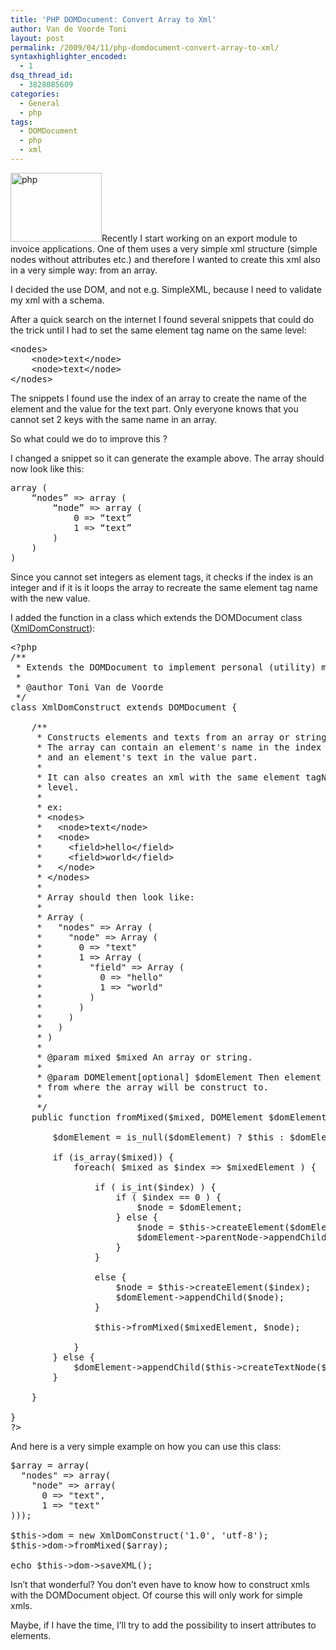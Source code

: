 ```yaml
---
title: 'PHP DOMDocument: Convert Array to Xml'
author: Van de Voorde Toni
layout: post
permalink: /2009/04/11/php-domdocument-convert-array-to-xml/
syntaxhighlighter_encoded:
  - 1
dsq_thread_id:
  - 3828085609
categories:
  - General
  - php
tags:
  - DOMDocument
  - php
  - xml
---
```

<img src="http://www.devexp.eu/wp-content/uploads/2009/04/elephant-elephant-php-logo1.png" alt="php" title="php" width="146" height="110" class="alignright size-full wp-image-611" />Recently I start working on an export module to invoice applications. One of them uses a very simple xml structure (simple nodes without attributes etc.) and therefore I wanted to create this xml also in a very simple way: from an array.

I decided the use DOM, and not e.g. SimpleXML, because I need to validate my xml with a schema.

After a quick search on the internet I found several snippets that could do the trick until I had to set the same element tag name on the same level:

<pre class="brush: xml; title: ; notranslate" title="">&lt;nodes&gt;
	&lt;node&gt;text&lt;/node&gt;
	&lt;node&gt;text&lt;/node&gt;
&lt;/nodes&gt;
</pre>

The snippets I found use the index of an array to create the name of the element and the value for the text part. Only everyone knows that you cannot set 2 keys with the same name in an array. 

So what could we do to improve this ?

<!--more-->

  
I changed a snippet so it can generate the example above. The array should now look like this:

<pre class="brush: php; title: ; notranslate" title="">array (
	“nodes” =&gt; array (
		“node” =&gt; array (
			0 =&gt; “text”
			1 =&gt; “text”
		)
	)
)
</pre>

Since you cannot set integers as element tags, it checks if the index is an integer and if it is it loops the array to recreate the same element tag name with the new value.

I added the function in a class which extends the DOMDocument class ([XmlDomConstruct][1]):

<pre class="brush: php; title: ; notranslate" title="">&lt;?php
/**
 * Extends the DOMDocument to implement personal (utility) methods.
 *
 * @author Toni Van de Voorde
 */
class XmlDomConstruct extends DOMDocument {

	/**
	 * Constructs elements and texts from an array or string.
	 * The array can contain an element's name in the index part
	 * and an element's text in the value part.
	 * 
	 * It can also creates an xml with the same element tagName on the same 
	 * level.
	 * 
	 * ex:
	 * &lt;nodes&gt;
	 *   &lt;node&gt;text&lt;/node&gt;
	 *   &lt;node&gt;
	 *     &lt;field&gt;hello&lt;/field&gt;
	 *     &lt;field&gt;world&lt;/field&gt;
	 *   &lt;/node&gt;
	 * &lt;/nodes&gt;
	 * 
	 * Array should then look like:
	 * 
	 * Array (
	 *   "nodes" =&gt; Array (
	 *     "node" =&gt; Array (
	 *       0 =&gt; "text"
	 *       1 =&gt; Array (
	 *         "field" =&gt; Array (
	 *           0 =&gt; "hello"
	 *           1 =&gt; "world"
	 *         )
	 *       )
	 *     )
	 *   )
	 * )
	 *
	 * @param mixed $mixed An array or string.
	 * 
	 * @param DOMElement[optional] $domElement Then element
	 * from where the array will be construct to.
	 * 
	 */
	public function fromMixed($mixed, DOMElement $domElement = null) {

		$domElement = is_null($domElement) ? $this : $domElement;

		if (is_array($mixed)) {
			foreach( $mixed as $index =&gt; $mixedElement ) {

				if ( is_int($index) ) {
					if ( $index == 0 ) {
						$node = $domElement;
					} else {
						$node = $this-&gt;createElement($domElement-&gt;tagName);
						$domElement-&gt;parentNode-&gt;appendChild($node);
					}
				} 
				
				else {
					$node = $this-&gt;createElement($index);
					$domElement-&gt;appendChild($node);
				}
				
				$this-&gt;fromMixed($mixedElement, $node);
				
			}
		} else {
			$domElement-&gt;appendChild($this-&gt;createTextNode($mixed));
		}
		
	}
	
}
?&gt;
</pre>

And here is a very simple example on how you can use this class:

<pre class="brush: php; title: ; notranslate" title="">$array = array(
  "nodes" =&gt; array(
    "node" =&gt; array(
      0 =&gt; "text",
      1 =&gt; "text"
)));

$this-&gt;dom = new XmlDomConstruct('1.0', 'utf-8');
$this-&gt;dom-&gt;fromMixed($array);

echo $this-&gt;dom-&gt;saveXML();
</pre>

Isn&#8217;t that wonderful? You don&#8217;t even have to know how to construct xmls with the DOMDocument object. Of course this will only work for simple xmls.

Maybe, if I have the time, I’ll try to add the possibility to insert attributes to elements.

 [1]: http://www.devexp.eu/wp-content/uploads/2009/04/xmldomconstructclassphp.gz